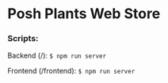 # Posh Plants Web Store

### Scripts:
Backend (/):
`$ npm run server`

Frontend (/frontend):
`$ npm run server`
